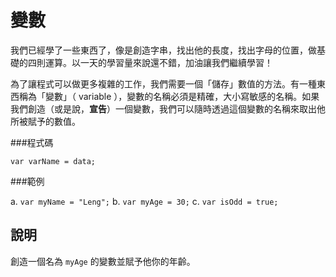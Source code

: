 變數
===========
我們已經學了一些東西了，像是創造字串，找出他的長度，找出字母的位置，做基礎的四則運算。以一天的學習量來說還不錯，加油讓我們繼續學習！

為了讓程式可以做更多複雜的工作，我們需要一個「儲存」數值的方法。有一種東西稱為「變數」（ variable ），變數的名稱必須是精確，大小寫敏感的名稱。如果我們創造（或是說，__宣告__）一個變數，我們可以隨時透過這個變數的名稱來取出他所被賦予的數值。

###程式碼
```
var varName = data;
```

###範例

a. `var myName = "Leng";`
b. `var myAge = 30;`
c. `var isOdd = true;`

說明
------------

創造一個名為 `myAge` 的變數並賦予他你的年齡。
